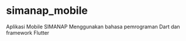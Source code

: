 # simanap_mobile

Aplikasi Mobile SIMANAP
Menggunakan bahasa pemrograman Dart dan framework Flutter
